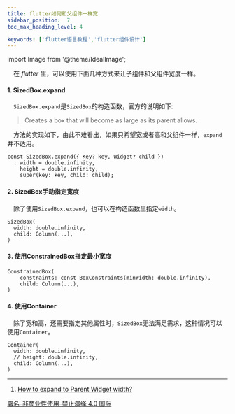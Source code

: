 ```yaml
---
title: flutter如何和父组件一样宽
sidebar_position:  7
toc_max_heading_level: 4

keywords: ['flutter语言教程','flutter组件设计']
---
```


import Image from '@theme/IdealImage';

 在 _flutter_ 里，可以使用下面几种方式来让子组件和父组件宽度一样。

#### 1. SizedBox.expand

 `SizedBox.expand`是`SizedBox`的构造函数，官方的说明如下:

> Creates a box that will become as large as its parent allows.

 方法的实现如下，由此不难看出，如果只希望宽或者高和父组件一样，`expand`并不适用。

    const SizedBox.expand({ Key? key, Widget? child })
      : width = double.infinity,
        height = double.infinity,
        super(key: key, child: child);

#### 2. SizedBox手动指定宽度

 除了使用`SizedBox.expand`，也可以在构造函数里指定`width`。

    SizedBox(
      width: double.infinity,
      child: Column(...),
    )

#### 3. 使用ConstrainedBox指定最小宽度

    ConstrainedBox(
        constraints: const BoxConstraints(minWidth: double.infinity),
        child: Column(...),
    )

#### 4. 使用Container

 除了宽和高，还需要指定其他属性时，`SizedBox`无法满足需求，这种情况可以使用`Container`。

    Container(
      width: double.infinity,
      // height: double.infinity,
      child: Column(...),
    )

* * *

1.  [How to expand to Parent Widget width?](https://medium.com/flutterworld/how-to-use-match-parent-width-2e8cfe0486d6)

[署名-非商业性使用-禁止演绎 4.0 国际](https://creativecommons.org/licenses/by-nc-nd/4.0/deed.zh)
